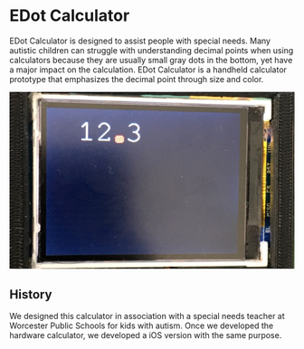 # EDot Calculator 
EDot Calculator is designed to assist people with special needs. 
Many autistic children can struggle with understanding decimal points when using calculators
because they are usually small gray dots in the bottom, yet have a major impact on the calculation.
EDot Calculator is a handheld calculator prototype that emphasizes the decimal point through size and color.

![Special Education Calculator](sped-calcb.png)

## History
We designed this calculator in association with a special needs teacher at Worcester Public Schools for kids with autism. Once we developed the hardware calculator, we developed a iOS version with the same purpose.
